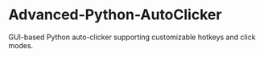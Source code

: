 # Advanced-Python-AutoClicker
GUI-based Python auto-clicker supporting customizable hotkeys and click modes.
